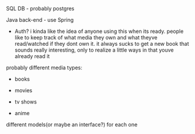SQL DB - probably postgres

Java back-end - use Spring

  * Auth? i kinda like the idea of anyone using this when its ready. people like to keep track of what media they own and what theyve read/watched if they dont own it. it always sucks to get a new book that sounds really interesting, only to realize a little ways in that youve already read it
  
probably different media types: 

  * books
  
  * movies
  
  * tv shows
  
  * anime
  
different models(or maybe an interface?) for each one 
